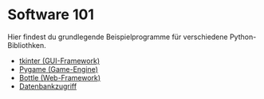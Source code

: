 # Software 101

Hier findest du grundlegende Beispielprogramme für verschiedene 
Python-Bibliothken.

- [tkinter (GUI-Framework)](tkinter/README.md)
- [Pygame (Game-Engine)](pygame/README.md)
- [Bottle (Web-Framework)](bottle/README.md)
- [Datenbankzugriff](datenbank/README.md)
